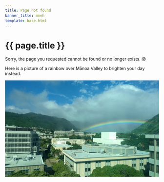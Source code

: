 ```yaml
---
title: Page not found
banner_title: mneh
template: base.html
---
```


<div class="text-center my-5">

# {{ page.title }}

<p class="lead">
Sorry, the page you requested cannot be found or no longer exists. 😟
</p>

<p class="mt-5">
Here is a picture of a rainbow over Mānoa Valley to brighten your day instead.
</p>
<img src="images/rainbow-from-uh-office.jpg" alt="Picture of rainbow over the valley">

</div>
